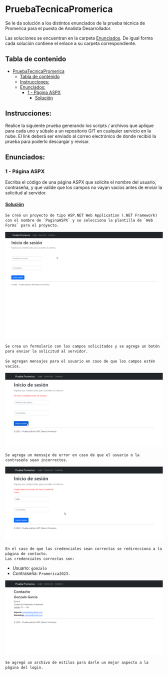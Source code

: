 # PruebaTecnicaPromerica

Se le da solución a los distintos enunciados de la prueba técnica de Promerica para el puesto de Analista Desarrollador.

Las soluciones se encuentran en la carpeta [Enunciados](<Enunciados>). De igual forma cada solución contiene el enlace a su carpeta correspondiente.

## Tabla de contenido
- [PruebaTecnicaPromerica](#pruebatecnicapromerica)
  - [Tabla de contenido](#tabla-de-contenido)
  - [Instrucciones:](#instrucciones)
  - [Enunciados:](#enunciados)
    - [1 - Página ASPX](#1---página-aspx)
      - [Solución](#solución)


## Instrucciones:

Realice la siguiente prueba generando los scripts / archivos que aplique para cada uno y súbalo a un repositorio GIT en cualquier servicio en la nube. El link deberá ser enviado al correo electrónico de donde recibió la prueba para poderlo descargar y revisar.

## Enunciados:
### 1 - Página ASPX
Escriba el código de una página ASPX que solicite el nombre del usuario, contraseña, y que valide que los campos no vayan vacíos antes de enviar la solicitud al servidor.
#### [Solución](<Enunciados/1>)
    Se creó un proyecto de tipo ASP.NET Web Application (.NET Framework) con el nombre de `PaginaASPX` y se selecciona la plantilla de `Web Forms` para el proyecto.

![Página login](Enunciados/1/img/Application.png)

    Se crea un formulario con los campos solicitados y se agrega un botón para enviar la solicitud al servidor.

    Se agregan mensajes para el usuario en caso de que los campos estén vacíos.

![Página login](Enunciados/1/img/CamposVacios.png)

    Se agrega un mensaje de error en caso de que el usuario o la contraseña sean incorrectos.

![Página login](Enunciados/1/img/CredencialesIncorrectas.png)

    En el caso de que las credenciales sean correctas se redirecciona a la página de contacto.
    Las credenciales correctas son:

- Usuario: `gomzalo`
- Contraseña: `Promerica2023.`

![Página login](Enunciados/1/img/Contacto.png)

    Se agregó un archivo de estilos para darle un mejor aspecto a la página del login.
